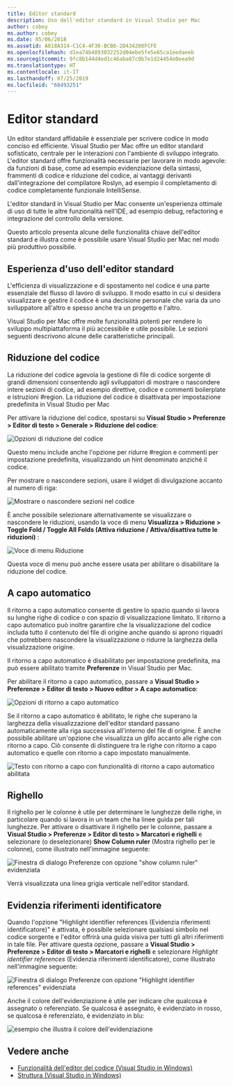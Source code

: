 ```yaml
---
title: Editor standard
description: Uso dell'editor standard in Visual Studio per Mac
author: cobey
ms.author: cobey
ms.date: 05/06/2018
ms.assetid: A018A314-C1C4-4F36-BCB6-2D434208FCFE
ms.openlocfilehash: d1ea74b4893032252d04ebe5fe5e65ca1eedaeeb
ms.sourcegitcommit: 9fc8b144d4ed1c46aba87c0b7e1d24454e0eea9d
ms.translationtype: HT
ms.contentlocale: it-IT
ms.lasthandoff: 07/25/2019
ms.locfileid: "68493251"
---
```

# <a name="source-editor"></a>Editor standard

Un editor standard affidabile è essenziale per scrivere codice in modo conciso ed efficiente. Visual Studio per Mac offre un editor standard sofisticato, centrale per le interazioni con l'ambiente di sviluppo integrato. L'editor standard offre funzionalità necessarie per lavorare in modo agevole: da funzioni di base, come ad esempio evidenziazione della sintassi, frammenti di codice e riduzione del codice, ai vantaggi derivanti dall'integrazione del compilatore Roslyn, ad esempio il completamento di codice completamente funzionale IntelliSense.

L'editor standard in Visual Studio per Mac consente un'esperienza ottimale di uso di tutte le altre funzionalità nell'IDE, ad esempio debug, refactoring e integrazione del controllo della versione.

Questo articolo presenta alcune delle funzionalità chiave dell'editor standard e illustra come è possibile usare Visual Studio per Mac nel modo più produttivo possibile.

## <a name="the-source-editor-experience"></a>Esperienza d'uso dell'editor standard

L'efficienza di visualizzazione e di spostamento nel codice è una parte essenziale del flusso di lavoro di sviluppo. Il modo esatto in cui si desidera visualizzare e gestire il codice è una decisione personale che varia da uno sviluppatore all'altro e spesso anche tra un progetto e l'altro.

Visual Studio per Mac offre molte funzionalità potenti per rendere lo sviluppo multipiattaforma il più accessibile e utile possibile. Le sezioni seguenti descrivono alcune delle caratteristiche principali.

## <a name="code-folding"></a>Riduzione del codice

La riduzione del codice agevola la gestione di file di codice sorgente di grandi dimensioni consentendo agli sviluppatori di mostrare o nascondere intere sezioni di codice, ad esempio direttive, codice e commenti boilerplate e istruzioni #region. La riduzione del codice è disattivata per impostazione predefinita in Visual Studio per Mac

Per attivare la riduzione del codice, spostarsi su **Visual Studio > Preferenze > Editor di testo > Generale > Riduzione del codice**:

![Opzioni di riduzione del codice](media/source-neweditor-image1.png)

Questo menu include anche l'opzione per ridurre #region e commenti per impostazione predefinita, visualizzando un hint denominato anziché il codice.

Per mostrare o nascondere sezioni, usare il widget di divulgazione accanto al numero di riga:

![Mostrare o nascondere sezioni nel codice](media/source-neweditor-image2.png)

È anche possibile selezionare alternativamente se visualizzare o nascondere le riduzioni, usando la voce di menu **Visualizza > Riduzione > Toggle Fold / Toggle All Folds (Attiva riduzione / Attiva/disattiva tutte le riduzioni)** :

![Voce di menu Riduzione](media/source-editor-image19.png)

Questa voce di menu può anche essere usata per abilitare o disabilitare la riduzione del codice.

## <a name="word-wrap"></a>A capo automatico

Il ritorno a capo automatico consente di gestire lo spazio quando si lavora su lunghe righe di codice o con spazio di visualizzazione limitato. Il ritorno a capo automatico può inoltre garantire che la visualizzazione del codice includa tutto il contenuto del file di origine anche quando si aprono riquadri che potrebbero nascondere la visualizzazione o ridurre la larghezza della visualizzazione origine. 

Il ritorno a capo automatico è disabilitato per impostazione predefinita, ma può essere abilitato tramite **Preferenze** in Visual Studio per Mac. 

Per abilitare il ritorno a capo automatico, passare a **Visual Studio > Preferenze > Editor di testo > Nuovo editor > A capo automatico**:

![Opzioni di ritorno a capo automatico](media/source-neweditor-wordwrap1.png)

Se il ritorno a capo automatico è abilitato, le righe che superano la larghezza della visualizzazione dell'editor standard passano automaticamente alla riga successiva all'interno del file di origine. È anche possibile abilitare un'opzione che visualizza un glifo accanto alle righe con ritorno a capo. Ciò consente di distinguere tra le righe con ritorno a capo automatico e quelle con ritorno a capo impostato manualmente.

![Testo con ritorno a capo con funzionalità di ritorno a capo automatico abilitata](media/source-neweditor-wordwrap2.png)

## <a name="ruler"></a>Righello

Il righello per le colonne è utile per determinare le lunghezze delle righe, in particolare quando si lavora in un team che ha linee guida per tali lunghezze. Per attivare o disattivare il righello per le colonne, passare a **Visual Studio > Preferenze > Editor di testo > Marcatori e righelli** e selezionare (o deselezionare) **Show Column ruler** (Mostra righello per le colonne), come illustrato nell'immagine seguente:

![Finestra di dialogo Preferenze con opzione "show column ruler" evidenziata](media/source-editor-image5.png)

 Verrà visualizzata una linea grigia verticale nell'editor standard.

## <a name="highlight-identifier-references"></a>Evidenzia riferimenti identificatore

Quando l'opzione "Highlight identifier references (Evidenzia riferimenti identificatore)" è attivata, è possibile selezionare qualsiasi simbolo nel codice sorgente e l'editor offrirà una guida visiva per tutti gli altri riferimenti in tale file. Per attivare questa opzione, passare a **Visual Studio > Preferenze > Editor di testo > Marcatori e righelli** e selezionare _Highlight identifier references_ (Evidenzia riferimenti identificatore), come illustrato nell'immagine seguente:

![Finestra di dialogo Preferenze con opzione "Highlight identifier references" evidenziata](media/source-editor-image6.png)

Anche il colore dell'evidenziazione è utile per indicare che qualcosa è assegnato o referenziato. Se qualcosa è assegnato, è evidenziato in rosso, se qualcosa è referenziato, è evidenziato in blu:

![esempio che illustra il colore dell'evidenziazione](media/source-editor-image7.png)

## <a name="see-also"></a>Vedere anche

- [Funzionalità dell'editor del codice (Visual Studio in Windows)](/visualstudio/ide/writing-code-in-the-code-and-text-editor)
- [Struttura (Visual Studio in Windows)](/visualstudio/ide/outlining)
